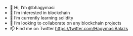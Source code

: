 - 👋 Hi, I’m @bhagymasi
- 👀 I’m interested in blockchain
- 🌱 I’m currently learning solidity
- 💞️ I’m looking to collaborate on any blockchain projects
- 📫 Find me on Twitter https://twitter.com/HagymasiBalazs

<!---
bhagymasi/bhagymasi is a ✨ special ✨ repository because its `README.md` (this file) appears on your GitHub profile.
You can click the Preview link to take a look at your changes.
--->
